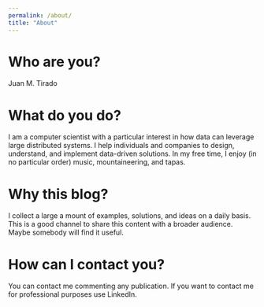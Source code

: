 ```yaml
---
permalink: /about/
title: "About"
---
```


# Who are you?

Juan M. Tirado

# What do you do?

I am a computer scientist with a particular interest in how data can leverage large distributed systems. I help individuals and companies to design, understand, and implement data-driven solutions. In my free time, I enjoy (in no particular order) music, mountaineering, and tapas.

# Why this blog?

I collect a large a mount of examples, solutions, and ideas on a daily basis. This is a good channel to share this content with a broader audience. Maybe somebody will find it useful.

# How can I contact you?

You can contact me commenting any publication. If you want to contact me for professional purposes use LinkedIn.